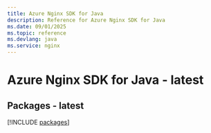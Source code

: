 ```yaml
---
title: Azure Nginx SDK for Java
description: Reference for Azure Nginx SDK for Java
ms.date: 09/01/2025
ms.topic: reference
ms.devlang: java
ms.service: nginx
---
```

# Azure Nginx SDK for Java - latest
## Packages - latest
[!INCLUDE [packages](nginx-index.md)]